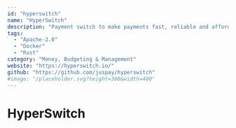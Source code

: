 ```yaml
---
id: "hyperswitch"
name: "HyperSwitch"
description: "Payment switch to make payments fast, reliable and affordable. Connect with multiple payment processors and route traffic effortlessly, all with a single API integration."
tags:
  - "Apache-2.0"
  - "Docker"
  - "Rust"
category: "Money, Budgeting & Management"
website: "https://hyperswitch.io/"
github: "https://github.com/juspay/hyperswitch"
#image: "/placeholder.svg?height=300&width=400"
---
```


# HyperSwitch
